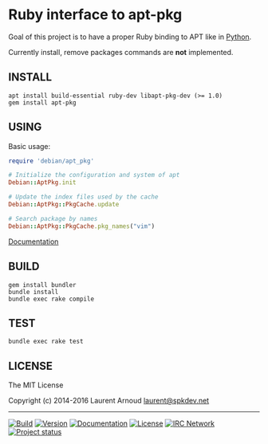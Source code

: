 # Ruby interface to apt-pkg

Goal of this project is to have a proper Ruby binding to APT like in
[Python](https://apt.alioth.debian.org/python-apt-doc/library/apt_pkg.html).

Currently install, remove packages commands are **not** implemented.

## INSTALL

``` console
apt install build-essential ruby-dev libapt-pkg-dev (>= 1.0)
gem install apt-pkg
```

## USING

Basic usage:

``` ruby
require 'debian/apt_pkg'

# Initialize the configuration and system of apt
Debian::AptPkg.init

# Update the index files used by the cache
Debian::AptPkg::PkgCache.update

# Search package by names
Debian::AptPkg::PkgCache.pkg_names("vim")
```

[Documentation](http://www.rubydoc.info/gems/apt-pkg)

## BUILD

``` console
gem install bundler
bundle install
bundle exec rake compile
```

## TEST

``` console
bundle exec rake test
```

## LICENSE

The MIT License

Copyright (c) 2014-2016 Laurent Arnoud <laurent@spkdev.net>

---
[![Build](https://img.shields.io/travis-ci/spk/ruby-apt-pkg.svg)](https://travis-ci.org/spk/ruby-apt-pkg)
[![Version](https://img.shields.io/gem/v/apt-pkg.svg)](https://rubygems.org/gems/apt-pkg)
[![Documentation](https://img.shields.io/badge/doc-rubydoc-blue.svg)](http://www.rubydoc.info/gems/apt-pkg)
[![License](https://img.shields.io/badge/license-MIT-blue.svg)](http://opensource.org/licenses/MIT "MIT")
[![IRC Network](https://img.shields.io/badge/irc-oftc-blue.svg)](https://webchat.oftc.net/ "#ruby-apt-pkg")
[![Project status](http://img.shields.io/status/experimental.png?color=red)](https://github.com/spk/ruby-apt-pkg)
